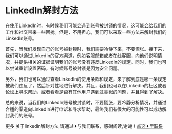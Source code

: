 # LinkedIn解封方法

在使用LinkedIn时，有时候我们可能会遇到账号被封锁的情况，这可能会给我们的工作和社交带来一些困扰。但是，不用担心，我们可以采取一些方法来解封我们的LinkedIn账号。

首先，当我们发现自己的账号被封锁时，我们需要冷静下来，不要慌张。接下来，我们可以通过LinkedIn的官方渠道，例如客服邮箱或者在线客服，向他们说明情况，并提供相关的证据证明我们的账号没有违反LinkedIn的规定。同时，我们也可以尝试重新设置密码，有时候账号被封锁是因为安全问题。

另外，我们也可以通过查看LinkedIn的使用条款和规定，来了解到底是哪一条规定被我们违反了，然后针对性地进行解决。并且，我们也可以在LinkedIn的社区或者论坛上寻求帮助，或者看看是否有其他用户遇到过类似的问题，并且得到了解决。

总的来说，当我们的LinkedIn账号被封锁时，不要慌张，要冷静分析情况，并通过合适的渠道向LinkedIn进行申诉和寻求帮助，最终我们有很大的可能性可以成功解封我们的账号。

更多 关于linkedin解封方法 请通过✈与我们联系，感谢阅读,谢谢！[点这✈里联系](https://1.k02.cc)